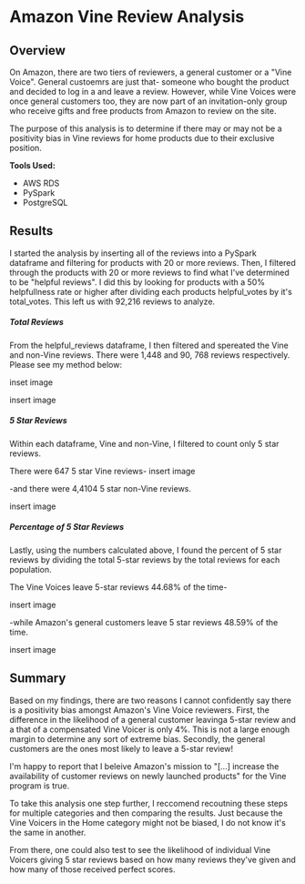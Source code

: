 # Amazon Vine Review Analysis
## Overview
On Amazon, there are two tiers of reviewers, a general customer or a "Vine Voice".  General custoemrs are just that- someone who bought the product and decided to log in a and leave a review.  However, while Vine Voices were once general customers too, they are now part of an invitation-only group who receive gifts and free products from Amazon to review on the site. 

The purpose of this analysis is to determine if there may or may not be a positivity bias in Vine reviews for home products due to their exclusive position.  

**Tools Used:**
- AWS RDS 
- PySpark
- PostgreSQL

## Results 
I started the analysis by inserting all of the reviews into a PySpark dataframe and filtering for products with 20 or more reviews.  Then, I filtered through the products with 20 or more reviews to find what I've determined to be "helpful reviews". I did this by looking for products with a 50% helpfullness rate or higher after dividing each products helpful_votes by it's total_votes.  This left us with 92,216 reviews to analyze.    

##### Total Reviews 
From the helpful_reviews dataframe, I then filtered and spereated the Vine and non-Vine reviews.  There were 1,448 and 90, 768 reviews respectively.  Please see my method below:    

inset image

insert image 

##### 5 Star Reviews 
Within each dataframe, Vine and non-Vine, I filtered to count only 5 star reviews.  

There were 647 5 star Vine reviews- 
insert image 

-and there were 4,4104 5 star non-Vine reviews.  

insert image

##### Percentage of 5 Star Reviews
Lastly, using the numbers calculated above,  I found the percent of 5 star reviews by dividing the total 5-star reviews by the total reviews for each population.

The Vine Voices leave 5-star reviews 44.68% of the time- 

insert image

-while Amazon's general customers leave 5 star reviews 48.59% of the time.  

insert image

## Summary 
Based on my findings, there are two reasons I cannot confidently say there is a positivity bias amongst Amazon's Vine Voice reviewers.  First, the difference in the likelihood of a general customer leavinga  5-star review and a that of a compensated Vine Voicer is only 4%.  This is not a large enough margin to determine any sort of extreme bias.  Secondly, the general customers are the ones most likely to leave a 5-star review!   

I'm happy to report that I beleive Amazon's mission to "[...] increase the availability of customer reviews on newly launched products" for the Vine program is true.  

To take this analysis one step further, I reccomend recoutning these steps for multiple categories and then comparing the results.  Just because the Vine Voicers in the Home category might not be biased, I do not know it's the same in another.  

From there, one could also test to see the likelihood of individual Vine Voicers giving 5 star reviews based on how many reviews they've given and how many of those received perfect scores.  